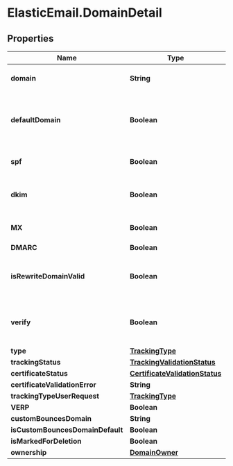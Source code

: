 # ElasticEmail.DomainDetail

## Properties

Name | Type | Description | Notes
------------ | ------------- | ------------- | -------------
**domain** | **String** | Name of selected domain. | [optional] 
**defaultDomain** | **Boolean** | True, if domain is used as default. Otherwise, false, | [optional] 
**spf** | **Boolean** | True, if SPF record is verified | [optional] 
**dkim** | **Boolean** | True, if DKIM record is verified | [optional] 
**MX** | **Boolean** | True, if MX record is verified | [optional] 
**DMARC** | **Boolean** |  | [optional] 
**isRewriteDomainValid** | **Boolean** | True, if tracking CNAME record is verified | [optional] 
**verify** | **Boolean** | True, if DKIM, SPF, or tracking are still to be verified | [optional] 
**type** | [**TrackingType**](TrackingType.md) |  | [optional] 
**trackingStatus** | [**TrackingValidationStatus**](TrackingValidationStatus.md) |  | [optional] 
**certificateStatus** | [**CertificateValidationStatus**](CertificateValidationStatus.md) |  | [optional] 
**certificateValidationError** | **String** |  | [optional] 
**trackingTypeUserRequest** | [**TrackingType**](TrackingType.md) |  | [optional] 
**VERP** | **Boolean** |  | [optional] 
**customBouncesDomain** | **String** |  | [optional] 
**isCustomBouncesDomainDefault** | **Boolean** |  | [optional] 
**isMarkedForDeletion** | **Boolean** |  | [optional] 
**ownership** | [**DomainOwner**](DomainOwner.md) |  | [optional] 


